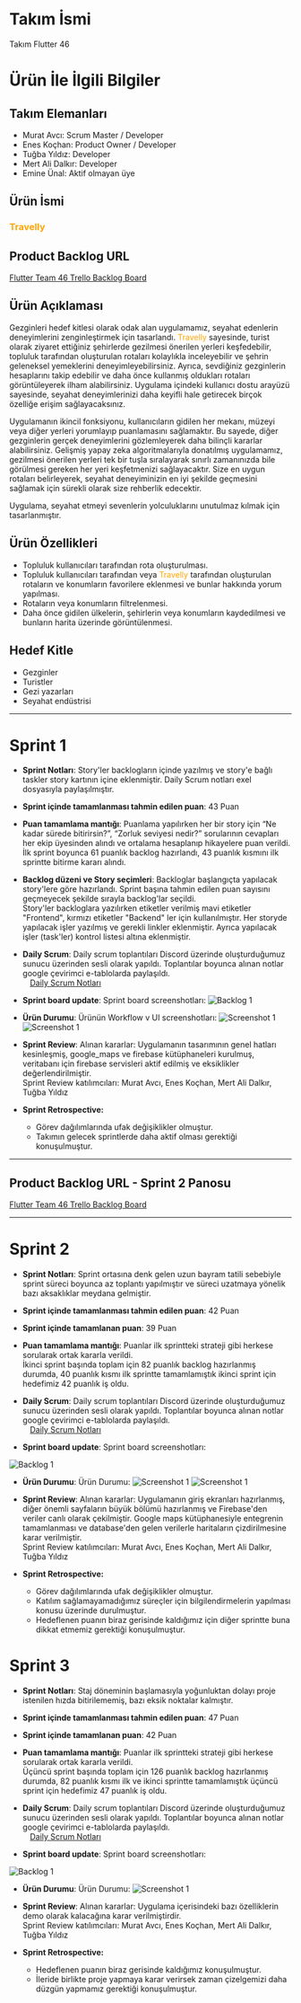 # **Takım İsmi**

Takım Flutter 46

# Ürün İle İlgili Bilgiler

## Takım Elemanları
- Murat Avcı: Scrum Master / Developer
- Enes Koçhan: Product Owner / Developer
- Tuğba Yıldız: Developer
- Mert Ali Dalkır: Developer
- Emine Ünal: Aktif olmayan üye

## Ürün İsmi

### <font color=orange> Travelly </font>

## Product Backlog URL

[Flutter Team 46 Trello Backlog Board](https://trello.com/invite/b/LYhHZu5h/ATTI2a04919fec9f132a7fae05afcfe79dca39429EA2/sprint-1)

## Ürün Açıklaması

Gezginleri hedef kitlesi olarak odak alan uygulamamız, seyahat edenlerin deneyimlerini zenginleştirmek için tasarlandı. <font color=orange> Travelly </font> sayesinde, turist olarak ziyaret ettiğiniz şehirlerde gezilmesi önerilen yerleri keşfedebilir, topluluk tarafından oluşturulan rotaları kolaylıkla inceleyebilir ve şehrin geleneksel yemeklerini deneyimleyebilirsiniz. Ayrıca, sevdiğiniz gezginlerin hesaplarını takip edebilir ve daha önce kullanmış oldukları rotaları görüntüleyerek ilham alabilirsiniz. Uygulama içindeki kullanıcı dostu arayüzü sayesinde, seyahat deneyimlerinizi daha keyifli hale getirecek birçok özelliğe erişim sağlayacaksınız.

Uygulamanın ikincil fonksiyonu, kullanıcıların gidilen her mekanı, müzeyi veya diğer yerleri yorumlayıp puanlamasını sağlamaktır. Bu sayede, diğer gezginlerin gerçek deneyimlerini gözlemleyerek daha bilinçli kararlar alabilirsiniz. Gelişmiş yapay zeka algoritmalarıyla donatılmış uygulamamız, gezilmesi önerilen yerleri tek bir tuşla sıralayarak sınırlı zamanınızda bile görülmesi gereken her yeri keşfetmenizi sağlayacaktır. Size en uygun rotaları belirleyerek, seyahat deneyiminizin en iyi şekilde geçmesini sağlamak için sürekli olarak size rehberlik edecektir.

Uygulama, seyahat etmeyi sevenlerin yolculuklarını unutulmaz kılmak için tasarlanmıştır.



## Ürün Özellikleri

- Topluluk kullanıcıları tarafından rota oluşturulması.
- Topluluk kullanıcıları tarafından veya  <font color=orange> Travelly </font> tarafından oluşturulan rotaların ve konumların favorilere eklenmesi ve bunlar hakkında yorum yapılması.
- Rotaların veya konumların filtrelenmesi.
- Daha önce gidilen ülkelerin, şehirlerin veya konumların kaydedilmesi ve bunların harita üzerinde görüntülenmesi.


## Hedef Kitle

- Gezginler
- Turistler
- Gezi yazarları
- Seyahat endüstrisi


---

# Sprint 1

- **Sprint Notları**: Story'ler backlogların içinde yazılmış ve story'e bağlı taskler story kartının içine eklenmiştir. Daily Scrum notları exel dosyasıyla paylaşılmıştır.

- **Sprint içinde tamamlanması tahmin edilen puan**: 43 Puan


- **Puan tamamlama mantığı**: Puanlama yapılırken her bir story için “Ne kadar sürede bitirirsin?”, “Zorluk seviyesi nedir?” sorularının cevapları her ekip üyesinden alındı ve ortalama hesaplanıp hikayelere puan verildi. <br> İlk sprint boyunca 61 puanlık backlog hazırlandı, 43 puanlık kısmını ilk sprintte bitirme kararı alındı.</br>

- **Backlog düzeni ve Story seçimleri**: Backloglar başlangıçta yapılacak story'lere göre hazırlandı. Sprint başına tahmin edilen puan sayısını geçmeyecek şekilde sırayla backlog'lar seçildi.<br>Story'ler backloglara yazılırken etiketler verilmiş mavi etiketler "Frontend", kırmızı etiketler "Backend" ler için kullanılmıştır.  Her storyde yapılacak işler yazılmış ve gerekli linkler eklenmiştir. Ayrıca yapılacak işler (task'ler) kontrol listesi altına eklenmiştir.</br>



- **Daily Scrum**: Daily scrum toplantıları Discord üzerinde oluşturduğumuz sunucu üzerinden sesli olarak yapıldı. Toplantılar boyunca alınan notlar google çevirimci e-tablolarda paylaşıldı.
<br><img src="readmeDocument/sheets.png" width="9"> [Daily Scrum Notları](https://docs.google.com/spreadsheets/d/155HReb46n69204VOSWxT96abclGTPvVfpnWJdaWamCo/edit?usp=sharing)</br>


- **Sprint board update**: Sprint board screenshotları: 
![Backlog 1](readmeDocument/sprint1_3.jpg) 


- **Ürün Durumu**: Ürünün Workflow v UI screenshotları:
  ![Screenshot 1](readmeDocument/sprint1_2.jpg)
  ![Screenshot 1](readmeDocument/sprint1_1.jpg)
  
- **Sprint Review**: 
Alınan kararlar: Uygulamanın tasarımının genel hatları kesinleşmiş, google_maps ve firebase kütüphaneleri kurulmuş, veritabanı için firebase servisleri aktif edilmiş ve eksiklikler değerlendirilmiştir. <br> Sprint Review katılımcıları: Murat Avcı, Enes Koçhan, Mert Ali Dalkır, Tuğba Yıldız

- **Sprint Retrospective:**
  - Görev dağılımlarında ufak değişiklikler olmuştur.
  - Takımın gelecek sprintlerde daha aktif olması gerektiği konuşulmuştur.


---

## Product Backlog URL - Sprint 2 Panosu

[Flutter Team 46 Trello Backlog Board](https://trello.com/invite/b/2NZzFW0m/ATTI2ea6a945babc6112738b86ff7bc1d77e752EF5A9/sprint-2)

---

# Sprint 2

- **Sprint Notları**: Sprint ortasına denk gelen uzun bayram tatili sebebiyle sprint süreci boyunca az toplantı yapılmıştır ve süreci uzatmaya yönelik bazı aksaklıklar meydana gelmiştir.

- **Sprint içinde tamamlanması tahmin edilen puan**: 42 Puan
- **Sprint içinde tamamlanan puan**: 39 Puan

- **Puan tamamlama mantığı**: Puanlar ilk sprintteki strateji gibi herkese  sorularak ortak kararla verildi. <br> İkinci sprint başında toplam için 82 puanlık backlog hazırlanmış durumda, 40 puanlık kısmı ilk sprintte tamamlamıştık ikinci sprint için hedefimiz 42 puanlık iş oldu.</br>


-  **Daily Scrum**: Daily scrum toplantıları Discord üzerinde oluşturduğumuz sunucu üzerinden sesli olarak yapıldı. Toplantılar boyunca alınan notlar google çevirimci e-tablolarda paylaşıldı.
<br><img src="readmeDocument/sheets.png" width="9"> [Daily Scrum Notları](https://docs.google.com/spreadsheets/d/155HReb46n69204VOSWxT96abclGTPvVfpnWJdaWamCo/edit?usp=sharing)</br>

- **Sprint board update**: Sprint board screenshotları: 

![Backlog 1](readmeDocument/sprint2_2.jpg)

- **Ürün Durumu**: Ürün Durumu:
  ![Screenshot 1](readmeDocument/sprint2_1.jpg)
  ![Screenshot 1](readmeDocument/sprint2_3.gif)

  
- **Sprint Review**: 
 Alınan kararlar: Uygulamanın giriş ekranları hazırlanmış, diğer önemli sayfaların büyük bölümü hazırlanmış ve Firebase'den veriler canlı olarak çekilmiştir. Google maps kütüphanesiyle entegrenin tamamlanması ve database'den gelen verilerle haritaların çizdirilmesine karar verilmiştir.  <br> Sprint Review katılımcıları: Murat Avcı, Enes Koçhan, Mert Ali Dalkır, Tuğba Yıldız

- **Sprint Retrospective:**
  - Görev dağılımlarında ufak değişiklikler olmuştur.
  - Katılım sağlamayamadığımız süreçler için bilgilendirmelerin yapılması konusu üzerinde durulmuştur.
  - Hedeflenen puanın biraz gerisinde kaldığımız için diğer sprintte buna dikkat etmemiz gerektiği konuşulmuştur.


# Sprint 3

- **Sprint Notları**: Staj döneminin başlamasıyla yoğunluktan dolayı proje istenilen hızda bitirilememiş, bazı eksik noktalar kalmıştır.
- **Sprint içinde tamamlanması tahmin edilen puan**: 47 Puan
- **Sprint içinde tamamlanan puan**: 42 Puan

- **Puan tamamlama mantığı**: Puanlar ilk sprintteki strateji gibi herkese  sorularak ortak kararla verildi. <br> Üçüncü sprint başında toplam için 126 puanlık backlog hazırlanmış durumda, 82 puanlık kısmı ilk ve ikinci sprintte tamamlamıştık üçüncü sprint için hedefimiz 47 puanlık iş oldu.</br>


-  **Daily Scrum**: Daily scrum toplantıları Discord üzerinde oluşturduğumuz sunucu üzerinden sesli olarak yapıldı. Toplantılar boyunca alınan notlar google çevirimci e-tablolarda paylaşıldı.
<br><img src="readmeDocument/sheets.png" width="9"> [Daily Scrum Notları](https://docs.google.com/spreadsheets/d/155HReb46n69204VOSWxT96abclGTPvVfpnWJdaWamCo/edit?usp=sharing)</br>

- **Sprint board update**: Sprint board screenshotları: 

![Backlog 1](readmeDocument/Sprint3_2.jpg)

- **Ürün Durumu**: Ürün Durumu:
  ![Screenshot 1](readmeDocument/Sprint3.jpg)

  
- **Sprint Review**: 
 Alınan kararlar: Uygulama içerisindeki bazı özelliklerin demo olarak kalacağına karar verilmiştirdir.  <br> Sprint Review katılımcıları: Murat Avcı, Enes Koçhan, Mert Ali Dalkır, Tuğba Yıldız

- **Sprint Retrospective:**
  - Hedeflenen puanın biraz gerisinde kaldığımız konuşulmuştur.
  - İleride birlikte proje yapmaya karar verirsek zaman çizelgemizi daha düzgün yapmamız gerektiği konuşulmuştur.
